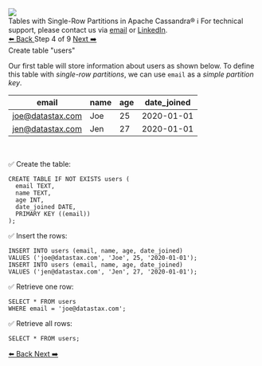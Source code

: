 <!-- TOP -->
<div class="top">
  <img class="scenario-academy-logo" src="https://datastax-academy.github.io/katapod-shared-assets/images/ds-academy-2023.svg" />
  <div class="scenario-title-section">
    <span class="scenario-title">Tables with Single-Row Partitions in Apache Cassandra®</span>
    <span class="scenario-subtitle">ℹ️ For technical support, please contact us via <a href="mailto:aleksandr.volochnev@datastax.com">email</a> or <a href="https://dtsx.io/aleks">LinkedIn</a>.</span>
  </div>
</div>

<!-- NAVIGATION -->
<div id="navigation-top" class="navigation-top">
 <a href='command:katapod.loadPage?[{"step":"step3-cassandra"}]'
   class="btn btn-dark navigation-top-left">⬅️ Back
 </a>
<span class="step-count"> Step 4 of 9</span>
 <a href='command:katapod.loadPage?[{"step":"step5-cassandra"}]' 
    class="btn btn-dark navigation-top-right">Next ➡️
  </a>
</div>

<!-- CONTENT -->

<div class="step-title">Create table "users"</div>

Our first table will store information about users as shown below. To define 
this table with *single-row partitions*, we can use `email`
as a *simple partition key*.

| email            | name | age | date_joined |
|------------------|------|-----|-------------|
| joe@datastax.com |  Joe |  25 |  2020-01-01 |
| jen@datastax.com |  Jen |  27 |  2020-01-01 | 

<br/>

✅ Create the table:
```
CREATE TABLE IF NOT EXISTS users (
  email TEXT,
  name TEXT,
  age INT,
  date_joined DATE,
  PRIMARY KEY ((email))
);
```

✅ Insert the rows:
```
INSERT INTO users (email, name, age, date_joined) 
VALUES ('joe@datastax.com', 'Joe', 25, '2020-01-01');
INSERT INTO users (email, name, age, date_joined) 
VALUES ('jen@datastax.com', 'Jen', 27, '2020-01-01');
```

✅ Retrieve one row:
```
SELECT * FROM users
WHERE email = 'joe@datastax.com';
```

✅ Retrieve all rows:
```
SELECT * FROM users;
```

<!-- NAVIGATION -->
<div id="navigation-bottom" class="navigation-bottom">
 <a href='command:katapod.loadPage?[{"step":"step3-cassandra"}]'
   class="btn btn-dark navigation-bottom-left">⬅️ Back
 </a>
 <a href='command:katapod.loadPage?[{"step":"step5-cassandra"}]'
    class="btn btn-dark navigation-bottom-right">Next ➡️
  </a>
</div>

